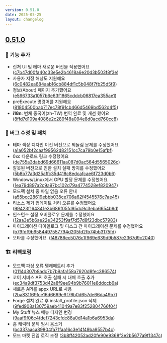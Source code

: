 ```yaml
---
version: 0.51.0
date: 2025-05-25
layout: changelog
---
```

## [0.51.0](#0.51.0)

### 🚀 기능 추가

- 런처 UI 및 테마 새로운 버전을 적용했어요 ([c7b47d00fa40c33e5e2b4618a6e20d3b503f8f3e](https://github.com/Voxelum/x-minecraft-launcher/commit/c7b47d00fa40c33e5e2b4618a6e20d3b503f8f3e))
- 사용자 지정 해상도 지원해요 ([6c0482ea684aab16cb884df1c5b048f7fb25d5f9](https://github.com/Voxelum/x-minecraft-launcher/commit/6c0482ea684aab16cb884df1c5b048f7fb25d5f9))
- 정보(About) 페이지 추가했어요 ([e566733a1057b6e63f1865cddcb06817ea355ae1](https://github.com/Voxelum/x-minecraft-launcher/commit/e566733a1057b6e63f1865cddcb06817ea355ae1))
- preExecute 명령어를 지원해요 ([81804500bab717ec78f91cb466d5469bd562d4f5](https://github.com/Voxelum/x-minecraft-launcher/commit/81804500bab717ec78f91cb466d5469bd562d4f5))
- **i18n**: 번체 중국어(zh-TW) 번역 완료 및 개선 했어요 ([8ffd7d109a4086e2c289f48a094e8d0acd760cc8](https://github.com/Voxelum/x-minecraft-launcher/commit/8ffd7d109a4086e2c289f48a094e8d0acd760cc8))

### 🐛 버그 수정 및 패치

- 테마 색상 디자인 이전 버전으로 되돌림 문제를 수정했어요 ([a1a052bf2caaf99562d82151cc7ca79b0e15afbf](https://github.com/Voxelum/x-minecraft-launcher/commit/a1a052bf2caaf99562d82151cc7ca79b0e15afbf))
- 0xc 다운로드 링크 수정했어요 ([de755a3dabd69d66611aa087d0ac564d5565026c](https://github.com/Voxelum/x-minecraft-launcher/commit/de755a3dabd69d66611aa087d0ac564d5565026c))
- 잘못된 버전으로 인한 설치 실패 방지를 수정했어요 ([5b8b77a3d25affc35d418c8edcafcae6f723d0b6](https://github.com/Voxelum/x-minecraft-launcher/commit/5b8b77a3d25affc35d418c8edcafcae6f723d0b6))
- Windows/Linux에서 GPU 할당 문제를 수정했어요 ([1ea79d897a2c9a97bc102d79a4774528ef820947](https://github.com/Voxelum/x-minecraft-launcher/commit/1ea79d897a2c9a97bc102d79a4774528ef820947))
- 모드팩 설치 중 파일 없음 오류 안내 ([a55bcc28619ebbb035ce706a62f4545576c7ae45](https://github.com/Voxelum/x-minecraft-launcher/commit/a55bcc28619ebbb035ce706a62f4545576c7ae45))
- 리소스 제거 업데이트 처리 오류를 수정했어요 ([99423f164341e3b686f05fd95dc9c3eba6654b9d](https://github.com/Voxelum/x-minecraft-launcher/commit/99423f164341e3b686f05fd95dc9c3eba6654b9d))
- 인스턴스 설정 오버플로우 문제를 수정했어요 ([12aa3e5b6ae22e34253f9af7d57d8f23dbc57983](https://github.com/Voxelum/x-minecraft-launcher/commit/12aa3e5b6ae22e34253f9af7d57d8f23dbc57983))
- 마이그레이션 다이얼로그 및 디스크 간 마이그레이션 문제를 수정했어요 ([b79fdf9b6584497557794d205fd2fb74bb3175fd](https://github.com/Voxelum/x-minecraft-launcher/commit/b79fdf9b6584497557794d205fd2fb74bb3175fd))
- 오타를 수정했어요. ([f48786ec5076c1f969e639d9b587e2367d9c2040](https://github.com/Voxelum/x-minecraft-launcher/commit/f48786ec5076c1f969e639d9b587e2367d9c2040))

### 🏗️ 리팩토링

- 모드팩 파싱 오류 텔레메트리 추가 ([0114d307b8adc7b7b9afa158a7620d8fec386574](https://github.com/Voxelum/x-minecraft-launcher/commit/0114d307b8adc7b7b9afa158a7620d8fec386574))
- 코어 서비스 API 호출 실패 시 대체 호출 추가 ([ec34a9df3753d42a8f9ee94b9b76011e8ddccb6a](https://github.com/Voxelum/x-minecraft-launcher/commit/ec34a9df3753d42a8f9ee94b9b76011e8ddccb6a))
- 새로운 API를 appx URL로 사용 ([2ba831f69fce16d6669e9f76b0d657de66da49b7](https://github.com/Voxelum/x-minecraft-launcher/commit/2ba831f69fce16d6669e9f76b0d657de66da49b7))
- Forge 설치 완료 후 install_profile.json 삭제 ([9fed908a130759aeb41049a7e83f252804766f04](https://github.com/Voxelum/x-minecraft-launcher/commit/9fed908a130759aeb41049a7e83f252804766f04))
- My Stuff 뉴스 메뉴 디자인 변경 ([9aaf9f06c4fdef7243cfdc88a0d14a1b6a6953da](https://github.com/Voxelum/x-minecraft-launcher/commit/9aaf9f06c4fdef7243cfdc88a0d14a1b6a6953da))
- 홈 캐릭터 문제 임시 음소거 ([bc337aaca89804fa71faa16c3e14f49ba9557b4c](https://github.com/Voxelum/x-minecraft-launcher/commit/bc337aaca89804fa71faa16c3e14f49ba9557b4c))
- 모드 마켓 진입 로직 조정 ([3b8ff42052ad20fe90e9368f3e2b5677a9f1347c](https://github.com/Voxelum/x-minecraft-launcher/commit/3b8ff42052ad20fe90e9368f3e2b5677a9f1347c))

